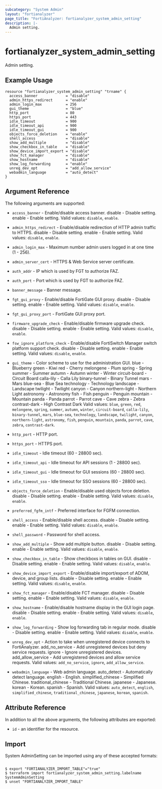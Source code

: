 ```yaml
---
subcategory: "System Admin"
layout: "fortianalyzer"
page_title: "FortiAnalyzer: fortianalyzer_system_admin_setting"
description: |-
  Admin setting.
---
```


# fortianalyzer_system_admin_setting
Admin setting.

## Example Usage

```hcl
resource "fortianalyzer_system_admin_setting" "trname" {
  access_banner             = "disable"
  admin_https_redirect      = "enable"
  admin_login_max           = 256
  gui_theme                 = "blue"
  http_port                 = 80
  https_port                = 443
  idle_timeout              = 900
  idle_timeout_api          = 900
  idle_timeout_gui          = 900
  objects_force_deletion    = "enable"
  shell_access              = "disable"
  show_add_multiple         = "disable"
  show_checkbox_in_table    = "disable"
  show_device_import_export = "disable"
  show_fct_manager          = "disable"
  show_hostname             = "disable"
  show_log_forwarding       = "enable"
  unreg_dev_opt             = "add_allow_service"
  webadmin_language         = "auto_detect"
}
```

## Argument Reference


The following arguments are supported:


* `access_banner` - Enable/disable access banner. disable - Disable setting. enable - Enable setting. Valid values: `disable`, `enable`.

* `admin_https_redirect` - Enable/disable redirection of HTTP admin traffic to HTTPS. disable - Disable setting. enable - Enable setting. Valid values: `disable`, `enable`.

* `admin_login_max` - Maximum number admin users logged in at one time (1 - 256).
* `admin_server_cert` - HTTPS & Web Service server certificate.
* `auth_addr` - IP which is used by FGT to authorize FAZ.
* `auth_port` - Port which is used by FGT to authorize FAZ.
* `banner_message` - Banner message.
* `fgt_gui_proxy` - Enable/disable FortiGate GUI proxy. disable - Disable setting. enable - Enable setting. Valid values: `disable`, `enable`.

* `fgt_gui_proxy_port` - FortiGate GUI proxy port.
* `firmware_upgrade_check` - Enable/disable firmware upgrade check. disable - Disable setting. enable - Enable setting. Valid values: `disable`, `enable`.

* `fsw_ignore_platform_check` - Enable/disable FortiSwitch Manager switch platform support check. disable - Disable setting. enable - Enable setting. Valid values: `disable`, `enable`.

* `gui_theme` - Color scheme to use for the administration GUI. blue - Blueberry green - Kiwi red - Cherry melongene - Plum spring - Spring summer - Summer autumn - Autumn winter - Winter circuit-board - Circuit Board calla-lily - Calla Lily binary-tunnel - Binary Tunnel mars - Mars blue-sea - Blue Sea technology - Technology landscape - Landscape twilight - Twilight canyon - Canyon northern-light - Northern Light astronomy - Astronomy fish - Fish penguin - Penguin mountain - Mountain panda - Panda parrot - Parrot cave - Cave zebra - Zebra contrast-dark - High Contrast Dark Valid values: `blue`, `green`, `red`, `melongene`, `spring`, `summer`, `autumn`, `winter`, `circuit-board`, `calla-lily`, `binary-tunnel`, `mars`, `blue-sea`, `technology`, `landscape`, `twilight`, `canyon`, `northern-light`, `astronomy`, `fish`, `penguin`, `mountain`, `panda`, `parrot`, `cave`, `zebra`, `contrast-dark`.

* `http_port` - HTTP port.
* `https_port` - HTTPS port.
* `idle_timeout` - Idle timeout (60 - 28800 sec).
* `idle_timeout_api` - Idle timeout for API sessions (1 - 28800 sec).
* `idle_timeout_gui` - Idle timeout for GUI sessions (60 - 28800 sec).
* `idle_timeout_sso` - Idle timeout for SSO sessions (60 - 28800 sec).
* `objects_force_deletion` - Enable/disable used objects force deletion. disable - Disable setting. enable - Enable setting. Valid values: `disable`, `enable`.

* `preferred_fgfm_intf` - Preferred interface for FGFM connection.
* `shell_access` - Enable/disable shell access. disable - Disable setting. enable - Enable setting. Valid values: `disable`, `enable`.

* `shell_password` - Password for shell access.
* `show_add_multiple` - Show add multiple button. disable - Disable setting. enable - Enable setting. Valid values: `disable`, `enable`.

* `show_checkbox_in_table` - Show checkboxs in tables on GUI. disable - Disable setting. enable - Enable setting. Valid values: `disable`, `enable`.

* `show_device_import_export` - Enable/disable import/export of ADOM, device, and group lists. disable - Disable setting. enable - Enable setting. Valid values: `disable`, `enable`.

* `show_fct_manager` - Enable/disable FCT manager. disable - Disable setting. enable - Enable setting. Valid values: `disable`, `enable`.

* `show_hostname` - Enable/disable hostname display in the GUI login page. disable - Disable setting. enable - Enable setting. Valid values: `disable`, `enable`.

* `show_log_forwarding` - Show log forwarding tab in regular mode. disable - Disable setting. enable - Enable setting. Valid values: `disable`, `enable`.

* `unreg_dev_opt` - Action to take when unregistered device connects to FortiAnalyzer. add_no_service - Add unregistered devices but deny service requests. ignore - Ignore unregistered devices. add_allow_service - Add unregistered devices and allow service requests. Valid values: `add_no_service`, `ignore`, `add_allow_service`.

* `webadmin_language` - Web admin language. auto_detect - Automatically detect language. english - English. simplified_chinese - Simplified Chinese. traditional_chinese - Traditional Chinese. japanese - Japanese. korean - Korean. spanish - Spanish. Valid values: `auto_detect`, `english`, `simplified_chinese`, `traditional_chinese`, `japanese`, `korean`, `spanish`.



## Attribute Reference

In addition to all the above arguments, the following attributes are exported:
* `id` - an identifier for the resource.

## Import

System AdminSetting can be imported using any of these accepted formats:
```

$ export "FORTIANALYZER_IMPORT_TABLE"="true"
$ terraform import fortianalyzer_system_admin_setting.labelname SystemAdminSetting
$ unset "FORTIANALYZER_IMPORT_TABLE"
```

